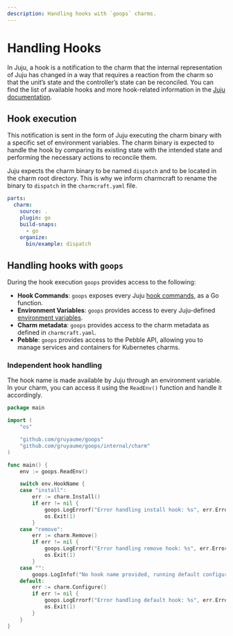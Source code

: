 ```yaml
---
description: Handling hooks with `goops` charms.
---
```


# Handling Hooks

In Juju, a hook is a notification to the charm that the internal representation of Juju has changed in a way that requires a reaction from the charm so that the unit’s state and the controller’s state can be reconciled. You can find the list of available hooks and more hook-related information in the [Juju documentation](https://documentation.ubuntu.com/juju/3.6/reference/hook/).

## Hook execution

This notification is sent in the form of Juju executing the charm binary with a specific set of environment variables. The charm binary is expected to handle the hook by comparing its existing state with the intended state and performing the necessary actions to reconcile them.

Juju expects the charm binary to be named `dispatch` and to be located in the charm root directory. This is why we inform charmcraft to rename the binary to `dispatch` in the `charmcraft.yaml` file.

```yaml
parts:
  charm:
    source: .
    plugin: go
    build-snaps:
      - go
    organize:
      bin/example: dispatch
```

## Handling hooks with `goops`

During the hook execution `goops` provides access to the following:

- **Hook Commands**: `goops` exposes every Juju [hook commands](https://documentation.ubuntu.com/juju/3.6/reference/hook-command/list-of-hook-commands/), as a Go function.
- **Environment Variables**: `goops` provides access to every Juju-defined [environment variables](https://documentation.ubuntu.com/juju/3.6/reference/hook/#hook-execution).
- **Charm metadata**: `goops` provides access to the charm metadata as defined in `charmcraft.yaml`.
- **Pebble**: `goops` provides access to the Pebble API, allowing you to manage services and containers for Kubernetes charms.

### Independent hook handling

The hook name is made available by Juju through an environment variable. In your charm, you can access it using the `ReadEnv()` function and handle it accordingly.

```go
package main

import (
	"os"

	"github.com/gruyaume/goops"
	"github.com/gruyaume/goops/internal/charm"
)

func main() {
	env := goops.ReadEnv()

	switch env.HookName {
	case "install":
		err := charm.Install()
		if err != nil {
			goops.LogErrorf("Error handling install hook: %s", err.Error())
			os.Exit(1)
		}
	case "remove":
		err := charm.Remove()
		if err != nil {
			goops.LogErrorf("Error handling remove hook: %s", err.Error())
			os.Exit(1)
		}
	case "":
		goops.LogInfof("No hook name provided, running default configuration.")
	default:
		err := charm.Configure()
		if err != nil {
			goops.LogErrorf("Error handling default hook: %s", err.Error())
			os.Exit(1)
		}
	}
}
```
